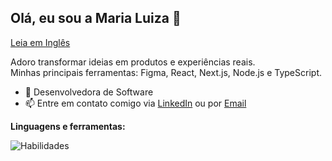 ## Olá, eu sou a Maria Luiza 👋
[Leia em Inglês](README.md)

Adoro transformar ideias em produtos e experiências reais. <br />
Minhas principais ferramentas: Figma, React, Next.js, Node.js e TypeScript.

- 🌱 Desenvolvedora de Software
- 📫 Entre em contato comigo via [LinkedIn](https://www.linkedin.com/in/m-monteiro/) ou por [Email](mailto:malumonteiro.dev@gmail.com)

**Linguagens e ferramentas:**

![Habilidades](https://skills.syvixor.com/api/icons?i=figma,react,ts,nextjs,tailwind,nodejs,git,github,postgresql,prisma.docker,insomnia,jest,reactnative)

